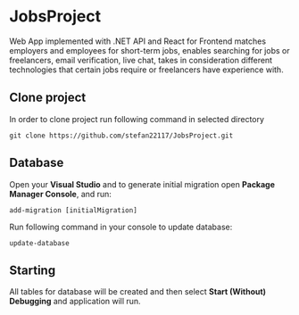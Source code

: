 # JobsProject
Web App implemented with .NET API and React for Frontend matches
employers and employees for short-term jobs, enables searching for jobs or freelancers,
email verification, live chat, takes in consideration different technologies that certain
jobs require or freelancers have experience with.
## Clone project
In order to clone project run following command in selected directory
```
git clone https://github.com/stefan22117/JobsProject.git
```
## Database
Open your **Visual Studio** and to generate initial migration open **Package Manager Console**, and run:
```
add-migration [initialMigration]
```
Run following command in your console to update database:
```
update-database
```
## Starting
All tables for database will be created
and then select **Start (Without) Debugging** and application will run.
